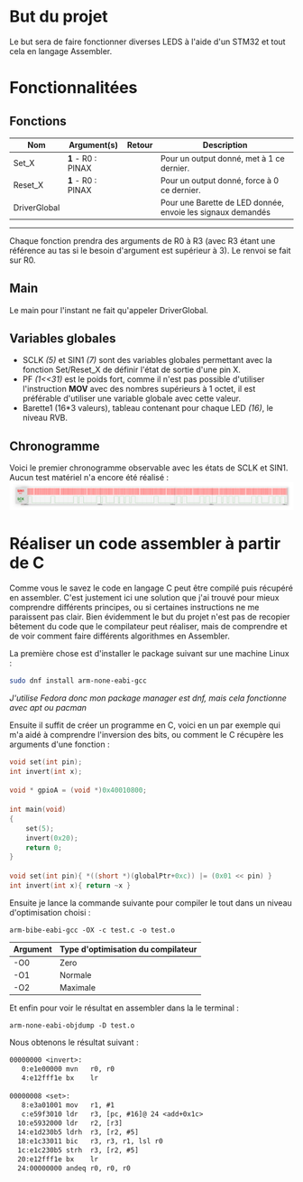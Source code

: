 # But du projet
Le but sera de faire fonctionner diverses LEDS à l'aide d'un STM32 et tout cela en langage Assembler.
# Fonctionnalitées
## Fonctions
|Nom|Argument(s)|Retour|Description|
|---|---|---|---|
|Set_X|**1** - R0 : PINAX||Pour un output donné, met à 1 ce dernier.|
|Reset_X|**1** - R0 : PINAX||Pour un output donné, force à 0 ce dernier.|
|DriverGlobal|||Pour une Barette de LED donnée, envoie les signaux demandés|

---
Chaque fonction prendra des arguments de R0 à R3 (avec R3 étant une référence au tas si le besoin d'argument est supérieur à 3). Le renvoi se fait sur R0.

## Main

Le main pour l'instant ne fait qu'appeler DriverGlobal.

## Variables globales

- SCLK *(5)* et SIN1 *(7)* sont des variables globales permettant avec la fonction Set/Reset_X de définir l'état de sortie d'une pin X. 
- PF *(1<<31)* est le poids fort, comme il n'est pas possible d'utiliser l'instruction **MOV** avec des nombres supérieurs à 1 octet, il est préférable d'utiliser une variable globale avec cette valeur.
- Barette1 (16\*3 valeurs), tableau contenant pour chaque LED *(16)*, le niveau RVB.

## Chronogramme

Voici le premier chronogramme observable avec les états de SCLK et SIN1. Aucun test matériel n'a encore été réalisé :
![SIN SCLK Graph](assets/graph_complete.png)

# Réaliser un code assembler à partir de C
Comme vous le savez le code en langage C peut être compilé puis récupéré en assembler. C'est justement ici une solution que j'ai trouvé pour mieux comprendre différents principes, ou si certaines instructions ne me paraissent pas clair.
Bien évidemment le but du projet n'est pas de recopier bêtement du code que le compilateur peut réaliser, mais de comprendre et de voir comment faire différents algorithmes en Assembler.

La première chose est d'installer le package suivant sur une machine Linux :
```bash
sudo dnf install arm-none-eabi-gcc
```
*J'utilise Fedora donc mon package manager est dnf, mais cela fonctionne avec apt ou pacman*

Ensuite il suffit de créer un programme en C, voici en un par exemple qui m'a aidé à comprendre l'inversion des bits, ou comment le C récupère les arguments d'une fonction :
```c
void set(int pin);
int invert(int x);

void * gpioA = (void *)0x40010800;

int main(void)
{
	set(5);
	invert(0x20);
	return 0;
}

void set(int pin){ *((short *)(globalPtr+0xc)) |= (0x01 << pin) }
int invert(int x){ return ~x }
```

Ensuite je lance la commande suivante pour compiler le tout dans un niveau d'optimisation choisi :
```shell
arm-bibe-eabi-gcc -OX -c test.c -o test.o
```

|Argument|Type d'optimisation du compilateur|
|---|---|
|-O0|Zero|
|-O1|Normale|
|-O2|Maximale|

Et enfin pour voir le résultat en assembler dans la le terminal :
```shell
arm-none-eabi-objdump -D test.o
```

Nous obtenons le résultat suivant :

```assembly
00000000 <invert>:
   0:e1e00000 mvn   r0, r0
   4:e12fff1e bx    lr

00000008 <set>:
   8:e3a01001 mov   r1, #1
   c:e59f3010 ldr   r3, [pc, #16]@ 24 <add+0x1c>
  10:e5932000 ldr   r2, [r3]
  14:e1d230b5 ldrh  r3, [r2, #5]
  18:e1c33011 bic   r3, r3, r1, lsl r0
  1c:e1c230b5 strh  r3, [r2, #5]
  20:e12fff1e bx    lr
  24:00000000 andeq r0, r0, r0
```